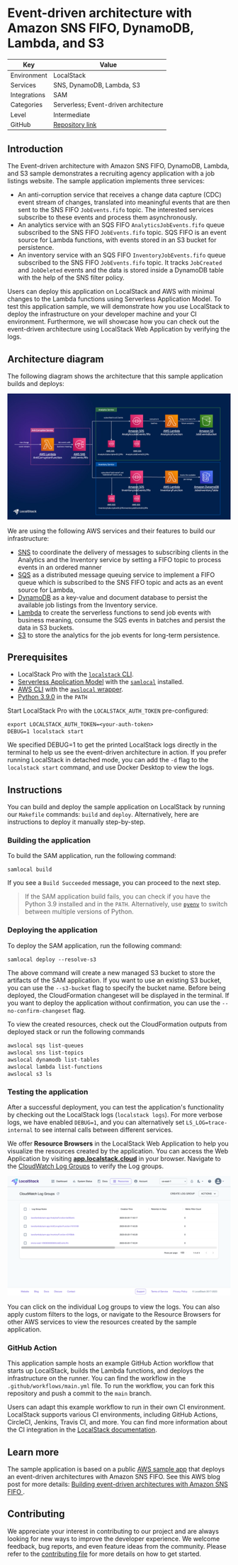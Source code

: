 # Event-driven architecture with Amazon SNS FIFO, DynamoDB, Lambda, and S3

| Key          | Value                                                                                           |
| ------------ | ----------------------------------------------------------------------------------------------- |
| Environment  | LocalStack                                                                                      |
| Services     | SNS, DynamoDB, Lambda, S3                                                                       |
| Integrations | SAM                                                                                             |
| Categories   | Serverless; Event-driven architecture                                                           |
| Level        | Intermediate                                                                                    |
| GitHub       | [Repository link](https://github.com/localstack/event-driven-architecture-with-amazon-sns-fifo) |

 ## Introduction

The Event-driven architecture with Amazon SNS FIFO, DynamoDB, Lambda, and S3 sample demonstrates a recruiting agency application with a job listings website. The sample application implements three services:

- An anti-corruption service that receives a change data capture (CDC) event stream of changes, translated into meaningful events that are then sent to the SNS FIFO `JobEvents.fifo` topic. The interested services subscribe to these events and process them asynchronously.
- An analytics service with an SQS FIFO `AnalyticsJobEvents.fifo` queue subscribed to the SNS FIFO `JobEvents.fifo` topic. SQS FIFO is an event source for Lambda functions, with events stored in an S3 bucket for persistence.
- An inventory service with an SQS FIFO `InventoryJobEvents.fifo` queue subscribed to the SNS FIFO `JobEvents.fifo` topic. It tracks `JobCreated` and `JobDeleted` events and the data is stored inside a DynamoDB table with the help of the SNS filter policy.

Users can deploy this application on LocalStack and AWS with minimal changes to the Lambda functions using Serverless Application Model. To test this application sample, we will demonstrate how you use LocalStack to deploy the infrastructure on your developer machine and your CI environment. Furthermore, we will showcase how you can check out the event-driven architecture using LocalStack Web Application by verifying the logs.

## Architecture diagram

The following diagram shows the architecture that this sample application builds and deploys:

![Architecture diagram for Event-driven architecture with Amazon SNS FIFO, DynamoDB, Lambda, and S3](./images/architecture.png)

We are using the following AWS services and their features to build our infrastructure:

- [SNS](https://docs.localstack.cloud/user-guide/aws/sns/) to coordinate the delivery of messages to subscribing clients in the Analytics and the Inventory service by setting a FIFO topic to process events in an ordered manner
- [SQS](https://docs.localstack.cloud/user-guide/aws/sqs/) as a distributed message queuing service to implement a FIFO queue which is subscribed to the SNS FIFO topic and acts as an event source for Lambda, 
- [DynamoDB](https://docs.localstack.cloud/user-guide/aws/dynamodb/) as a key-value and document database to persist the available job listings from the Inventory service.
- [Lambda](https://docs.localstack.cloud/user-guide/aws/lambda/) to create the serverless functions to send job events with business meaning, consume the SQS events in batches and persist the data in S3 buckets.
- [S3](https://docs.localstack.cloud/user-guide/aws/s3/) to store the analytics for the job events for long-term persistence.

## Prerequisites

- LocalStack Pro with the [`localstack` CLI](https://docs.localstack.cloud/getting-started/installation/#localstack-cli).
- [Serverless Application Model](https://docs.localstack.cloud/user-guide/integrations/aws-sam/) with the [`samlocal`](https://github.com/localstack/aws-sam-cli-local) installed.
- [AWS CLI](https://docs.localstack.cloud/user-guide/integrations/aws-cli/) with the [`awslocal` wrapper](https://docs.localstack.cloud/user-guide/integrations/aws-cli/#localstack-aws-cli-awslocal).
- [Python 3.9.0](https://www.python.org/downloads/release/python-390/) in the `PATH`

Start LocalStack Pro with the `LOCALSTACK_AUTH_TOKEN` pre-configured:

```shell
export LOCALSTACK_AUTH_TOKEN=<your-auth-token>
DEBUG=1 localstack start
```

We specified DEBUG=1 to get the printed LocalStack logs directly in the terminal to help us see the event-driven architecture in action. If you prefer running LocalStack in detached mode, you can add the `-d` flag to the `localstack start` command, and use Docker Desktop to view the logs.

## Instructions

You can build and deploy the sample application on LocalStack by running our `Makefile` commands: `build` and `deploy`. Alternatively, here are instructions to deploy it manually step-by-step.

### Building the application

To build the SAM application, run the following command:

```shell
samlocal build
```

If you see a `Build Succeeded` message, you can proceed to the next step.

> If the SAM application build fails, you can check if you have the Python 3.9 installed and in the `PATH`. Alternatively, use [`pyenv`](https://github.com/pyenv/pyenv) to switch between multiple versions of Python.

### Deploying the application

To deploy the SAM application, run the following command:

```shell
samlocal deploy --resolve-s3
```

The above command will create a new managed S3 bucket to store the artifacts of the SAM application. If you want to use an existing S3 bucket, you can use the `--s3-bucket` flag to specify the bucket name. Before being deployed, the CloudFormation changeset will be displayed in the terminal. If you want to deploy the application without confirmation, you can use the `--no-confirm-changeset` flag.

To view the created resources, check out the CloudFormation outputs from deployed stack or run the following commands

```shell
awslocal sqs list-queues
awslocal sns list-topics
awslocal dynamodb list-tables
awslocal lambda list-functions
awslocal s3 ls
```

### Testing the application

After a successful deployment, you can test the application's functionality by checking out the LocalStack logs (`localstack logs`). For more verbose logs, we have enabled `DEBUG=1`, and you can alternatively set `LS_LOG=trace-internal` to see internal calls between different services.

We offer **Resource Browsers** in the LocalStack Web Application to help you visualize the resources created by the application. You can access the Web Application by visiting [**app.localstack.cloud**](https://app.localstack.cloud) in your browser. Navigate to the [CloudWatch Log Groups](https://app.localstack.cloud/resources/cloudwatch/groups) to verify the Log groups.

![CloudWatch Log Groups](./images/cloudwatch-log-groups.png)

You can click on the individual Log groups to view the logs. You can also apply custom filters to the logs, or navigate to the Resource Browsers for other AWS services to view the resources created by the sample application.

### GitHub Action

This application sample hosts an example GitHub Action workflow that starts up LocalStack, builds the Lambda functions, and deploys the infrastructure on the runner. You can find the workflow in the  `.github/workflows/main.yml`  file. To run the workflow, you can fork this repository and push a commit to the  `main`  branch.

Users can adapt this example workflow to run in their own CI environment. LocalStack supports various CI environments, including GitHub Actions, CircleCI, Jenkins, Travis CI, and more. You can find more information about the CI integration in the  [LocalStack documentation](https://docs.localstack.cloud/user-guide/ci/).

## Learn more

The sample application is based on a public [AWS sample app](https://github.com/aws-samples/event-driven-architecture-with-amazon-sns-fifo) that deploys an event-driven architectures with Amazon SNS FIFO. See this AWS blog post for more details: [Building event-driven architectures with Amazon SNS FIFO
](https://aws.amazon.com/blogs/compute/building-event-driven-architectures-with-amazon-sns-fifo/).

## Contributing

We appreciate your interest in contributing to our project and are always looking for new ways to improve the developer experience. We welcome feedback, bug reports, and even feature ideas from the community.
Please refer to the [contributing file](CONTRIBUTING.md) for more details on how to get started. 


